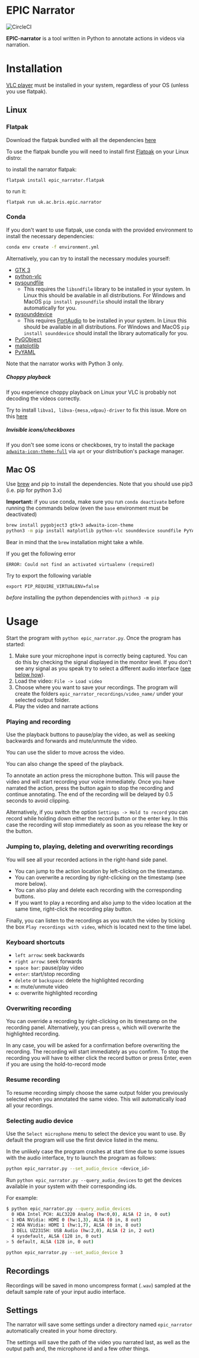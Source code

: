# EPIC Narrator
![CircleCI](https://img.shields.io/circleci/build/github/epic-kitchens/epic-narrator?token=08e985d104b068445b517634e60209f878175565)

**EPIC-narrator** is a tool written in Python to annotate actions in videos via narration. 

# Installation

[VLC player](https://www.videolan.org/vlc/) must be installed in your system, regardless of your OS
(unless you use flatpak).

## Linux

### Flatpak

Download the flatpak bundled with all the dependencies 
[here](https://github.com/epic-kitchens/epic-narrator/releases/download/latest/epic_narrator.flatpak)

To use the flatpak bundle you will need to install first [Flatpak](https://flatpak.org/setup/) on your Linux distro: 

to install the narrator flatpak:

```flatpak install epic_narrator.flatpak```

to run it:

```flatpak run uk.ac.bris.epic.narrator```

### Conda

If you don't want to use flatpak, use conda with the provided environment to 
install the necessary dependencies:

```bash
conda env create -f environment.yml
```

Alternatively, you can try to install the necessary modules yourself:

- [GTK 3](https://www.gtk.org/)
- [python-vlc](https://pypi.org/project/python-vlc/)
- [pysoundfile](https://pypi.org/project/PySoundFile/)
  - This requires the `libsndfile` library to be installed in your system. 
    In Linux this should be available in all distributions. For Windows and MacOS 
    `pip install pysoundfile` should install the library automatically for you. 
- [pysounddevice](https://pypi.org/project/sounddevice/)
   - This requires [PortAudio](http://www.portaudio.com/) to be installed in your system. 
     In Linux this should be available in all distributions. For Windows and MacOS 
    `pip install sounddevice` should install the library automatically for you.
- [PyGObject](https://pypi.org/project/PyGObject/)
- [matplotlib](https://pypi.org/project/matplotlib/)
- [PyYAML](https://pypi.org/project/PyYAML/)

Note that the narrator works with Python 3 only. 

##### Choppy playback

If you experience choppy playback on Linux your VLC is probably not decoding the videos correctly.

Try to install `libva1, libva-{mesa,vdpau}-driver` to fix this issue. More on this [here](https://wiki.archlinux.org/index.php/Hardware_video_acceleration)

##### Invisible icons/checkboxes

If you don't see some icons or checkboxes, 
try to install the package [`adwaita-icon-theme-full`](https://packages.ubuntu.com/xenial/gnome/adwaita-icon-theme-full)
via `apt` or your distribution's package manager.

## Mac OS

Use [brew](https://brew.sh/) and pip to install the dependencies. 
Note that you should use pip3 (i.e. pip for python 3.x)

**Important:** if you use conda, make sure you run `conda deactivate` before running the commands below 
(even the `base` environment must be deactivated)

```bash
brew install pygobject3 gtk+3 adwaita-icon-theme
python3 -m pip install matplotlib python-vlc sounddevice soundfile PyYAML
```

Bear in mind that the `brew` installation might take a while.

If you get the following error

```ERROR: Could not find an activated virtualenv (required)```

Try to export the following variable 

```export PIP_REQUIRE_VIRTUALENV=false```

*before* installing the python dependencies with `pithon3 -m pip` 

# Usage

Start the program with `python epic_narrator.py`. Once the program has started:

1. Make sure your microphone input is correctly being captured. You can do this by checking the signal
   displayed in the monitor level. If you don't see any signal as you speak try to select a different audio
   interface ([see below how](#Selecting-audio-interface)).
2. Load the video: `File -> Load video`
3. Choose where you want to save your recordings. The program will create the folders 
   `epic_narrator_recordings/video_name/` under your selected output folder.
4. Play the video and narrate actions 
 
### Playing and recording 

Use the playback buttons to pause/play the video, as well as seeking backwards and forwards and mute/unmute 
the video. 

You can use the slider to move across the  video. 

You can also change the speed of the playback.

To annotate an action press the microphone button. 
This will pause the video and will start recording your voice immediately. Once you have narrated the action, press 
the button again to stop the recording and continue annotating. The end of the recording will be delayed by 0.5 seconds
to avoid clipping. 

Alternatively, if you switch the option `Settings -> Hold to record` you can record while holding down either the record
button or the enter key. In this case the recording will stop immediately as soon as you release the key or the button.

### Jumping to, playing, deleting and overwriting recordings

You will see all your recorded actions in the right-hand side panel.
 
- You can jump to the action location by left-clicking on the timestamp.
- You can overwrite a recording by right-clicking on the timestamp (see more below).
- You can also play and delete each recording with the corresponding buttons.
- If you want to play a recording and also jump to the video location at the same time, right-click the
recording play button.

Finally, you can listen to the recordings as you watch the video by ticking the box `Play recordings with video`, which 
is located next to the time label. 
 
### Keyboard shortcuts

- `left arrow`: seek backwards
- `right arrow`: seek forwards
- `space bar`: pause/play video
- `enter`: start/stop recording
- `delete` or `backspace`: delete the highlighted recording
- `m`: mute/unmute video
- `o`: overwrite highlighted recording
 
### Overwriting recording

You can override a recording by right-clicking on its timestamp on the recording panel.
Alternatively, you can press `o`, which will overwrite the highlighted recording.

In any case, you will be asked for a confirmation before overwriting the recording. 
The recording will start immediately as you confirm. To stop the recording you will have to either
click the record button or press Enter, even if you are using the hold-to-record mode
 
### Resume recording

To resume recording simply choose the same output folder you previously selected when you annotated the same video. 
This will automatically load all your recordings.

### Selecting audio device

Use the `Select microphone` menu to select the device you want to use. 
By default the program will use the first device listed in the menu.

In the unlikely case the program crashes at start time due to some issues with the audio interface, try to launch the
program as follows:
 
 ```bash
python epic_narrator.py --set_audio_device <device_id>
 ```
 
Run `python epic_narrator.py --query_audio_devices` to get the devices available in your system with their corresponding ids.

For example:

```bash
$ python epic_narrator.py --query_audio_devices
  0 HDA Intel PCH: ALC3220 Analog (hw:0,0), ALSA (2 in, 0 out)
< 1 HDA NVidia: HDMI 0 (hw:1,3), ALSA (0 in, 8 out)
  2 HDA NVidia: HDMI 1 (hw:1,7), ALSA (0 in, 8 out)
  3 DELL UZ2315H: USB Audio (hw:2,0), ALSA (2 in, 2 out)
  4 sysdefault, ALSA (128 in, 0 out)
> 5 default, ALSA (128 in, 0 out)
```

```bash
python epic_narrator.py --set_audio_device 3
```   

## Recordings

Recordings will be saved in mono uncompress format (`.wav`) sampled at the default sample rate of
your input audio interface.

## Settings

The narrator will save some settings under a directory named `epic_narrator` automatically created in your home directory.

The settings will save the path of the video you narrated last, as well as the output path and, the microphone id and a
few other things. 
